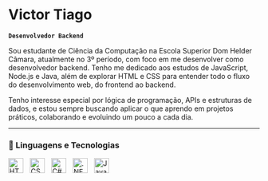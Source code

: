 # Victor Tiago

**`Desenvolvedor Backend`**

Sou estudante de Ciência da Computação na Escola Superior Dom Helder Câmara, atualmente no 3º período, com foco em me desenvolver como desenvolvedor backend.
Tenho me dedicado aos estudos de JavaScript, Node.js e Java, além de explorar HTML e CSS para entender todo o fluxo do desenvolvimento web, do frontend ao backend.

Tenho interesse especial por lógica de programação, APIs e estruturas de dados, e estou sempre buscando aplicar o que aprendo em projetos práticos, colaborando e evoluindo um pouco a cada dia.

---

### 🤖 Linguagens e Tecnologias

<img 
    align="left" 
    alt="HTML"
    title="HTML" 
    width="30px" 
    style="padding-right: 10px;" 
    src="https://cdn.jsdelivr.net/gh/devicons/devicon@latest/icons/html5/html5-original.svg" 
/>
<img 
    align="left" 
    alt="CSS" 
    title="CSS"
    width="30px" 
    style="padding-right: 10px;" 
    src="https://cdn.jsdelivr.net/gh/devicons/devicon@latest/icons/css3/css3-original.svg" 
/>
<img 
    align="left" 
    alt="C#" 
    title="C#"
    width="30px" 
    style="padding-right: 10px;" 
    src="https://cdn.jsdelivr.net/gh/devicons/devicon@latest/icons/csharp/csharp-original.svg"
/>


<img
    align="left" 
    alt=".NET" 
    title=".NET"
    width="30px" 
    style="padding-right: 10px;" 
    src="https://cdn.jsdelivr.net/gh/devicons/devicon@latest/icons/dotnetcore/dotnetcore-original.svg"
/>

<img
    align="left" 
    alt="Java" 
    title="Java"
    width="30px" 
    style="padding-right: 10px;" 
    src ="https://cdn.jsdelivr.net/gh/devicons/devicon@latest/icons/java/java-original.svg"
/>
      
